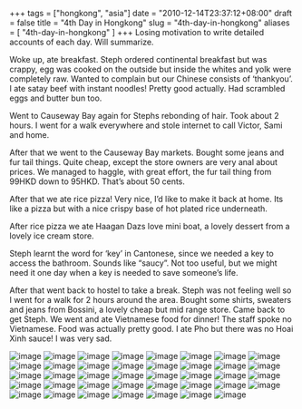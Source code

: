 +++
tags = ["hongkong", "asia"]
date = "2010-12-14T23:37:12+08:00"
draft = false
title = "4th Day in Hongkong"
slug = "4th-day-in-hongkong"
aliases = [
	"4th-day-in-hongkong"
]
+++
Losing motivation to write detailed accounts of each day. Will summarize.

Woke up, ate breakfast. Steph ordered continental breakfast but was crappy, egg was cooked on the outside but inside the whites and yolk were completely raw. Wanted to complain but our Chinese consists of ‘thankyou’. I ate satay beef with instant noodles! Pretty good actually. Had scrambled eggs and butter bun too.

Went to Causeway Bay again for Stephs rebonding of hair. Took about 2 hours. I went for a walk everywhere and stole internet to call Victor, Sami and home.

After that we went to the Causeway Bay markets. Bought some jeans and fur tail things. Quite cheap, except the store owners are very anal about prices. We managed to haggle, with great effort, the fur tail thing from 99HKD down to 95HKD. That’s about 50 cents.

After that we ate rice pizza! Very nice, I’d like to make it back at home. Its like a pizza but with a nice crispy base of hot plated rice underneath.

After rice pizza we ate Haagan Dazs love mini boat, a lovely dessert from a lovely ice cream store.

Steph learnt the word for ‘key’ in Cantonese, since we needed a key to access the bathroom. Sounds like “saucy”. Not too useful, but we might need it one day when a key is needed to save someone’s life.

After that went back to hostel to take a break. Steph was not feeling well so I went for a walk for 2 hours around the area. Bought some shirts, sweaters and jeans from Bossini, a lovely cheap but mid range store. Came back to get Steph. We went and ate Vietnamese food for dinner! The staff spoke no Vietnamese. Food was actually pretty good. I ate Pho but there was no Hoai Xinh sauce! I was very sad.

![image](/images/2010/12/IMAG0136.jpg)
![image](/images/2010/12/IMAG0137.jpg)
![image](/images/2010/12/IMAG0138.jpg)
![image](/images/2010/12/IMAG0139.jpg)
![image](/images/2010/12/IMAG0140.jpg)
![image](/images/2010/12/IMAG0141.jpg)
![image](/images/2010/12/IMAG0142.jpg)
![image](/images/2010/12/IMAG0143.jpg)
![image](/images/2010/12/IMAG0144.jpg)
![image](/images/2010/12/IMAG0145.jpg)
![image](/images/2010/12/IMAG0146.jpg)
![image](/images/2010/12/IMAG0147.jpg)
![image](/images/2010/12/IMAG0148.jpg)
![image](/images/2010/12/IMAG0149.jpg)
![image](/images/2010/12/IMAG0150.jpg)
![image](/images/2010/12/IMAG0151.jpg)
![image](/images/2010/12/IMAG0152.jpg)
![image](/images/2010/12/IMAG0153.jpg)
![image](/images/2010/12/IMAG0155.jpg)
![image](/images/2010/12/IMAG0157.jpg)
![image](/images/2010/12/IMAG0158.jpg)
![image](/images/2010/12/IMAG0159.jpg)
![image](/images/2010/12/IMAG0160.jpg)
![image](/images/2010/12/IMAG0161.jpg)
![image](/images/2010/12/IMAG0162.jpg)
![image](/images/2010/12/IMAG0163.jpg)
![image](/images/2010/12/IMAG0164.jpg)
![image](/images/2010/12/IMAG0165.jpg)
![image](/images/2010/12/IMAG0166.jpg)
![image](/images/2010/12/IMAG0167.jpg)
![image](/images/2010/12/IMAG0168.jpg)
![image](/images/2010/12/IMAG0169.jpg)
![image](/images/2010/12/IMAG0170.jpg)
![image](/images/2010/12/IMAG0171.jpg)
![image](/images/2010/12/IMAG0172.jpg)
![image](/images/2010/12/IMAG0173.jpg)
![image](/images/2010/12/IMAG0174.jpg)
![image](/images/2010/12/IMAG0175.jpg)
![image](/images/2010/12/IMAG0176.jpg)
